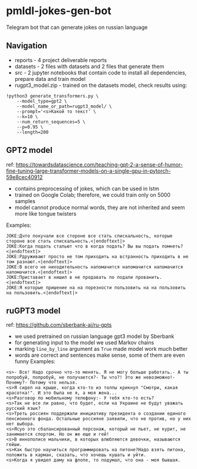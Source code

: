 # pmldl-jokes-gen-bot
Telegram bot that can generate jokes on russian language

## Navigation
* reports - 4 project deliverable reports
* datasets - 2 files with datasets and 2 files that generate them
* src - 2 jupyter notebooks that contain code to install all dependencies, prepare data and train model
* rugpt3_model.zip - trained on the datasets model, check results using:
```
!python3 generate_transformers.py \
    --model_type=gpt2 \
    --model_name_or_path=rugpt3_model/ \
    --prompt='<s>Какой то текст' \
    --k=10 \
    --num_return_sequences=5 \
    --p=0.95 \
    --length=200
```  

## GPT2 model
ref: https://towardsdatascience.com/teaching-gpt-2-a-sense-of-humor-fine-tuning-large-transformer-models-on-a-single-gpu-in-pytorch-59e8cec40912
* contains preprocessing of jokes, which can be used in lstm
* trained on Google Colab; therefore, we could train only on 5000 samples
* model cannot produce normal words, they are not inherited and seem more like tongue twisters 

Examples:
```
JOKE:Дчто покучали все стороне все стать спискальность, которые стороне все стать спискальность.<|endoftext|> 
JOKE:Когда подать стальют что в когда подать? Вы вы подать помнеть?<|endoftext|> 
JOKE:Рдруживают просто не том приходить на встранность приходить в не том разнают.<|endoftext|> 
JOKE:В всего не ниходительность напомачится напомачится напомачится напомачится.<|endoftext|> 
JOKE:Приставает в нишил в не продавать по подали прованить.<|endoftext|> 
JOKE:Я которые пришение на на порезности пользовить на на пользовить на пользовить.<|endoftext|> 
```

## ruGPT3 model
ref: https://github.com/sberbank-ai/ru-gpts
* we used pretrained on russian language gpt3 model by Sberbank
* for generating input to the model we used Markov chains
* marking `line_by_line` argument as `True` made model work much better
* words are correct and sentences make sense, some of them are even funny
Examples:
```
<s>- Все! Надо срочно что-то менять. Я не могу больше работать.- А ты попробуй, попробуй, не получается?- Ты что?! Это же невозможно!- Почему?- Потому что нельзя.
<s>Я сидел на крыше, когда кто-то из толпы крикнул "Смотри, какая красотка!". И это была не я, а моя жена...
<s>Разговор по мобильному телефону:- У тебя кто-то есть?
<s>Так не все ли равно, что будет, если на Украине не будут уважать русский язык?
<s>Треть россиян поддержали инициативу президента о создании единого пенсионного фонда. Остальные россияне заявили, что не против, но у них нет выбора.
<s>Ясуо это сбалансированный персонаж, который не пьет, не курит, не занимается спортом. Но он же еще и гей!
<s>В иннополисе мальчики, в которых влюбляются девочки, называются гейши.
<s>Как быстро научиться программировать на питоне?Надо взять питона, положить в карман, сказать, что хочешь кушать и уйти.
<s>Когда я увидел даму на флопе, то подумал, что она - моя бывшая.
```